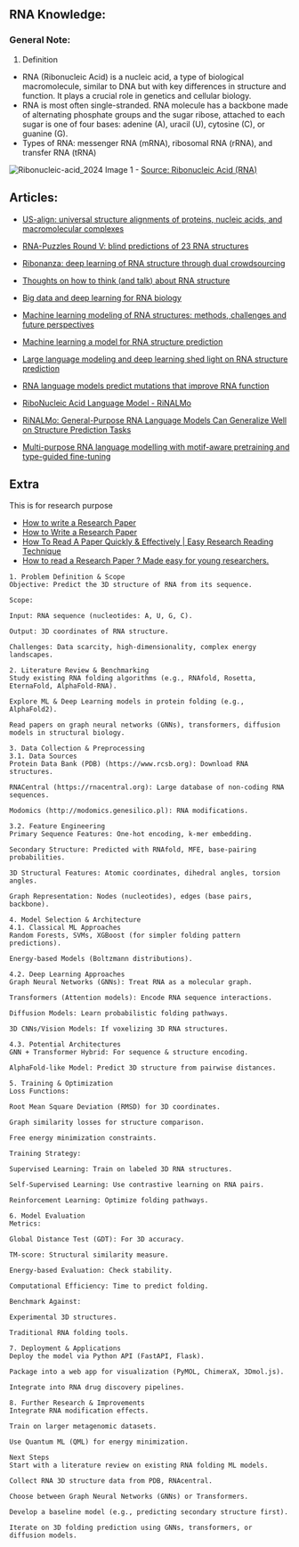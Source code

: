 ## RNA Knowledge:

### General Note:
1. Definition
- RNA (Ribonucleic Acid) is a nucleic acid, a type of biological macromolecule, similar to DNA but with key differences in structure and function. It plays a crucial role in genetics and cellular biology.
- RNA is most often single-stranded. RNA molecule has a backbone made of alternating phosphate groups and the sugar ribose, attached to each sugar is one of four bases: adenine (A), uracil (U), cytosine (C), or guanine (G).
- Types of RNA: messenger RNA (mRNA), ribosomal RNA (rRNA), and transfer RNA (tRNA)

![Ribonucleic-acid_2024](https://github.com/user-attachments/assets/d69838b1-ce04-4b4c-9f9b-78712e5f5650)
Image 1 - [Source: Ribonucleic Acid (RNA)](https://www.genome.gov/genetics-glossary/Ribonucleic-Acid-RNA)







## Articles:
- [US-align: universal structure alignments of proteins, nucleic acids, and macromolecular complexes](https://www.nature.com/articles/s41592-022-01585-1)
- [RNA-Puzzles Round V: blind predictions of 23 RNA structures](https://www.nature.com/articles/s41592-024-02543-9)
- [Ribonanza: deep learning of RNA structure through dual crowdsourcing](https://www.biorxiv.org/content/10.1101/2024.02.24.581671v2)
- [Thoughts on how to think (and talk) about RNA structure](https://www.pnas.org/doi/10.1073/pnas.2112677119)
- [Big data and deep learning for RNA biology](https://www.nature.com/articles/s12276-024-01243-w)
- [Machine learning modeling of RNA structures: methods, challenges and future perspectives](https://academic.oup.com/bib/article/24/4/bbad210/7190934)
- [Machine learning a model for RNA structure prediction](https://pmc.ncbi.nlm.nih.gov/articles/PMC7671377/)
- [Large language modeling and deep learning shed light on RNA structure prediction](https://www.nature.com/articles/s41592-024-02488-z)

- [RNA language models predict mutations that improve RNA function](https://www.nature.com/articles/s41467-024-54812-y)
- [RiboNucleic Acid Language Model - RiNALMo](https://github.com/lbcb-sci/RiNALMo)
- [RiNALMo: General-Purpose RNA Language Models Can Generalize Well on Structure Prediction Tasks](https://arxiv.org/abs/2403.00043)
- [Multi-purpose RNA language modelling with motif-aware pretraining and type-guided fine-tuning](https://www.nature.com/articles/s42256-024-00836-4)

## Extra
This is for research purpose

- [How to write a Research Paper](https://www.reddit.com/r/studytips/comments/1c71t74/effective_steps_for_writing_a_research_paper/)
- [How to Write a Research Paper](https://cambridge-research.org/blogs/how-to-write-a-research-paper/)
- [How To Read A Paper Quickly & Effectively | Easy Research Reading Technique](https://www.youtube.com/watch?v=Gv5ku0eoY6k)
- [How to read a Research Paper ? Made easy for young researchers.](https://www.youtube.com/watch?v=Ocvr0IS-1AA)


```
1. Problem Definition & Scope
Objective: Predict the 3D structure of RNA from its sequence.

Scope:

Input: RNA sequence (nucleotides: A, U, G, C).

Output: 3D coordinates of RNA structure.

Challenges: Data scarcity, high-dimensionality, complex energy landscapes.

2. Literature Review & Benchmarking
Study existing RNA folding algorithms (e.g., RNAfold, Rosetta, EternaFold, AlphaFold-RNA).

Explore ML & Deep Learning models in protein folding (e.g., AlphaFold2).

Read papers on graph neural networks (GNNs), transformers, diffusion models in structural biology.

3. Data Collection & Preprocessing
3.1. Data Sources
Protein Data Bank (PDB) (https://www.rcsb.org): Download RNA structures.

RNACentral (https://rnacentral.org): Large database of non-coding RNA sequences.

Modomics (http://modomics.genesilico.pl): RNA modifications.

3.2. Feature Engineering
Primary Sequence Features: One-hot encoding, k-mer embedding.

Secondary Structure: Predicted with RNAfold, MFE, base-pairing probabilities.

3D Structural Features: Atomic coordinates, dihedral angles, torsion angles.

Graph Representation: Nodes (nucleotides), edges (base pairs, backbone).

4. Model Selection & Architecture
4.1. Classical ML Approaches
Random Forests, SVMs, XGBoost (for simpler folding pattern predictions).

Energy-based Models (Boltzmann distributions).

4.2. Deep Learning Approaches
Graph Neural Networks (GNNs): Treat RNA as a molecular graph.

Transformers (Attention models): Encode RNA sequence interactions.

Diffusion Models: Learn probabilistic folding pathways.

3D CNNs/Vision Models: If voxelizing 3D RNA structures.

4.3. Potential Architectures
GNN + Transformer Hybrid: For sequence & structure encoding.

AlphaFold-like Model: Predict 3D structure from pairwise distances.

5. Training & Optimization
Loss Functions:

Root Mean Square Deviation (RMSD) for 3D coordinates.

Graph similarity losses for structure comparison.

Free energy minimization constraints.

Training Strategy:

Supervised Learning: Train on labeled 3D RNA structures.

Self-Supervised Learning: Use contrastive learning on RNA pairs.

Reinforcement Learning: Optimize folding pathways.

6. Model Evaluation
Metrics:

Global Distance Test (GDT): For 3D accuracy.

TM-score: Structural similarity measure.

Energy-based Evaluation: Check stability.

Computational Efficiency: Time to predict folding.

Benchmark Against:

Experimental 3D structures.

Traditional RNA folding tools.

7. Deployment & Applications
Deploy the model via Python API (FastAPI, Flask).

Package into a web app for visualization (PyMOL, ChimeraX, 3Dmol.js).

Integrate into RNA drug discovery pipelines.

8. Further Research & Improvements
Integrate RNA modification effects.

Train on larger metagenomic datasets.

Use Quantum ML (QML) for energy minimization.

Next Steps
Start with a literature review on existing RNA folding ML models.

Collect RNA 3D structure data from PDB, RNAcentral.

Choose between Graph Neural Networks (GNNs) or Transformers.

Develop a baseline model (e.g., predicting secondary structure first).

Iterate on 3D folding prediction using GNNs, transformers, or diffusion models.
```
